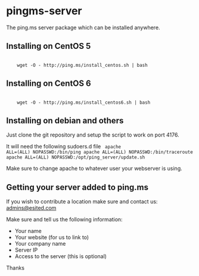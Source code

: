 pingms-server
=============

The ping.ms server package which can be installed anywhere.

## Installing on CentOS 5
<code bash>
    wget -O - http://ping.ms/install_centos.sh | bash
</code>

## Installing on CentOS 6
<code bash>
    wget -O - http://ping.ms/install_centos6.sh | bash
</code>

## Installing on debian and others

Just clone the git repository and setup the script to work on port 4176.

It will need the following sudoers.d file
<code bash>
apache ALL=(ALL) NOPASSWD:/bin/ping
apache ALL=(ALL) NOPASSWD:/bin/traceroute
apache ALL=(ALL) NOPASSWD:/opt/ping_server/update.sh
</code>

Make sure to change apache to whatever user your webserver is using.

## Getting your server added to ping.ms

If you wish to contribute a location make sure and contact us: admins@esited.com

Make sure and tell us the following information:

* Your name
* Your website (for us to link to)
* Your company name
* Server IP
* Access to the server (this is optional)

Thanks
